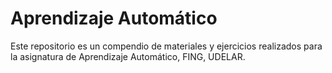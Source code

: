 # Aprendizaje Automático

Este repositorio es un compendio de materiales y ejercicios realizados para la asignatura de Aprendizaje Automático, FING, UDELAR.
